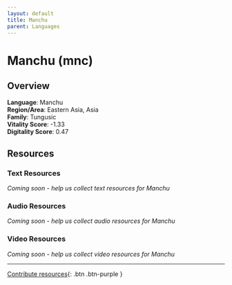 ```yaml
---
layout: default
title: Manchu
parent: Languages
---
```


# Manchu (mnc)

## Overview

**Language**: Manchu  
**Region/Area**: Eastern Asia, Asia  
**Family**: Tungusic  
**Vitality Score**: -1.33  
**Digitality Score**: 0.47  

## Resources

### Text Resources
*Coming soon - help us collect text resources for Manchu*

### Audio Resources
*Coming soon - help us collect audio resources for Manchu*

### Video Resources
*Coming soon - help us collect video resources for Manchu*

---

[Contribute resources](https://fairtrain.github.io/){: .btn .btn-purple }
